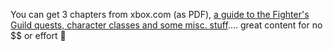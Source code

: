 You can get 3 chapters from xbox.com (as PDF), [a guide to the Fighter's Guild quests, character classes and some misc. stuff](http://www.xbox.com/en-US/community/portal/primagames/theelderscrollsIVoblivion/primaguide.htm).... great content for no $$ or effort 🙂